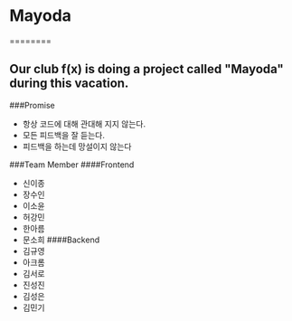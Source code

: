 # Mayoda
========

Our club f(x) is doing a project called "Mayoda" during this vacation.
------------------------------------------------------------------------
###Promise

- 항상 코드에 대해 관대해 지지 않는다.
- 모든 피드백을 잘 듣는다.
- 피드백을 하는데 망설이지 않는다

###Team Member
####Frontend
- 신이종
- 장수인
- 이소윤
- 허강민
- 한아름
- 문소희
####Backend
- 김규영
- 아크롬
- 김서로
- 진성진
- 김성은
- 김민기